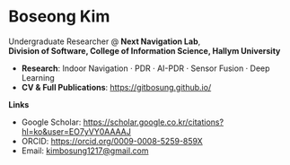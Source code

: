 # Boseong Kim

Undergraduate Researcher @ **Next Navigation Lab**,  
**Division of Software, College of Information Science, Hallym University**

- **Research**: Indoor Navigation · PDR · AI-PDR · Sensor Fusion · Deep Learning  
- **CV & Full Publications**: https://gitbosung.github.io/

**Links**  
- Google Scholar: https://scholar.google.co.kr/citations?hl=ko&user=EO7yVY0AAAAJ  
- ORCID: https://orcid.org/0009-0008-5259-859X  
- Email: kimbosung1217@gmail.com
